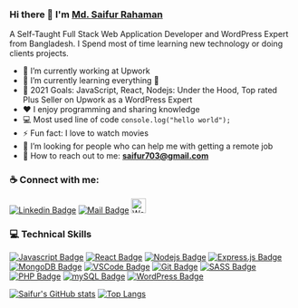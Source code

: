 ### Hi there 👋 I'm [Md. Saifur Rahaman](https://saifurpro.netlify.app/)
A Self-Taught Full Stack Web Application Developer and WordPress Expert from Bangladesh. I Spend most of time learning new technology or doing clients projects.

- 🔭 I’m currently working at Upwork
- 🌱 I’m currently learning everything 🤣
- 🥅 2021 Goals: JavaScript, React, Nodejs: Under the Hood, Top rated Plus Seller on Upwork as a WordPress Expert
- :hearts: I enjoy programming and sharing knowledge
- :computer: Most used line of code `console.log("hello world");`
- ⚡ Fun fact: I love to watch movies
- 🤔 I’m looking for people who can help me with getting a remote job
- 📧 How to reach out to me: **saifur703@gmail.com**

### :coffee: Connect with me:
[![Linkedin Badge](https://img.shields.io/badge/LinkedIn-0077B5?style=for-the-badge&logo=linkedin&logoColor=white)](https://www.linkedin.com/in/saifur703/?lipi=urn%3Ali%3Apage%3Aprofile_view_index_index%3B5c8bf198-a473-4f5c-8ba4-376bc4934e11) [![Mail Badge](https://img.shields.io/badge/Gmail-D14836?style=for-the-badge&logo=gmail&logoColor=white)](mailto:saifur703@gmail.com) 
[<img alt="Website" width="26px" src="https://github.com/saifurpro/saifurpro/blob/master/website.jpg" />](https://saifurpro.netlify.app/)

### :computer: Technical Skills
[![Javascript Badge](https://img.shields.io/badge/-Javascript-F0DB4F?style=for-the-badge&labelColor=black&logo=javascript&logoColor=F0DB4F)](#)
[![React Badge](https://img.shields.io/badge/-React-61DBFB?style=for-the-badge&labelColor=black&logo=react&logoColor=61DBFB)](#)
[![Nodejs Badge](https://img.shields.io/badge/-Nodejs-3C873A?style=for-the-badge&labelColor=black&logo=node.js&logoColor=3C873A)](#)
[![Express.js Badge](https://img.shields.io/badge/Express.js-000000?style=for-the-badge&labelColor=259dff&logo=express&logoColor=white)](#) 
[![MongoDB Badge](https://img.shields.io/badge/MongoDB-4EA94B?style=for-the-badge&labelColor=black&logo=mongodb&logoColor=white)](#)
[![VSCode Badge](https://img.shields.io/badge/Visual_Studio-5C2D91?style=for-the-badge&labelColor=black&logo=visual%20studio&logoColor=white)](#) 
[![Git Badge](https://img.shields.io/badge/Git-F05032?style=for-the-badge&labelColor=black&logo=git&logoColor=white)](#)
[![SASS Badge](https://img.shields.io/badge/Sass-CC6699?style=for-the-badge&labelColor=black&logo=sass&logoColor=white)](#)
[![PHP Badge](https://img.shields.io/badge/php-blue?style=for-the-badge&labelColor=black&logo=php&logoColor=white)](#)
[![mySQL Badge](https://img.shields.io/badge/mysql-orange?style=for-the-badge&labelColor=black&logo=mysql&logoColor=white)](#)
[![WordPress Badge](https://img.shields.io/badge/wordpress-blue?style=for-the-badge&labelColor=black&logo=wordpress&logoColor=white)](#)

[![Saifur's GitHub stats](https://github-readme-stats.vercel.app/api?username=saifurpro&show_icons=true)](#)
[![Top Langs](https://github-readme-stats.vercel.app/api/top-langs/?username=saifurpro&layout=compact)](#)

